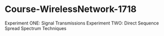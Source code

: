 # Course-WirelessNetwork-1718
Experiment ONE: Signal Transmissions
Experiment TWO: Direct Sequence Spread Spectrum Techniques
